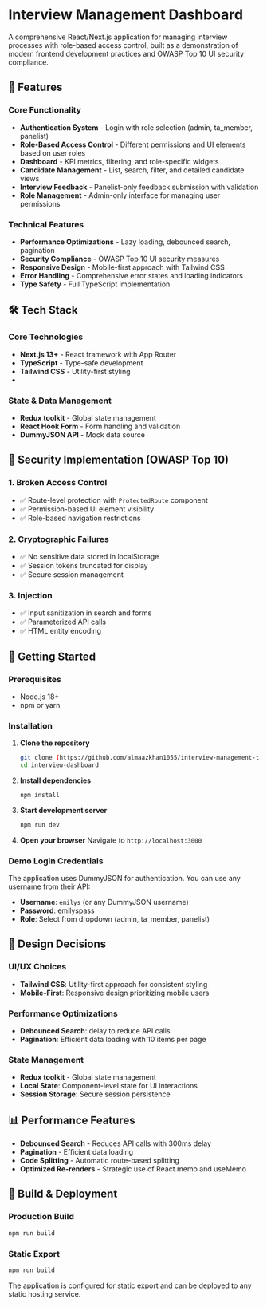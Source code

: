 # Interview Management Dashboard

A comprehensive React/Next.js application for managing interview processes with role-based access control, built as a demonstration of modern frontend development practices and OWASP Top 10 UI security compliance.

## 🚀 Features

### Core Functionality
- **Authentication System** - Login with role selection (admin, ta_member, panelist)
- **Role-Based Access Control** - Different permissions and UI elements based on user roles
- **Dashboard** - KPI metrics, filtering, and role-specific widgets
- **Candidate Management** - List, search, filter, and detailed candidate views
- **Interview Feedback** - Panelist-only feedback submission with validation
- **Role Management** - Admin-only interface for managing user permissions

### Technical Features
- **Performance Optimizations** - Lazy loading, debounced search, pagination
- **Security Compliance** - OWASP Top 10 UI security measures
- **Responsive Design** - Mobile-first approach with Tailwind CSS
- **Error Handling** - Comprehensive error states and loading indicators
- **Type Safety** - Full TypeScript implementation

## 🛠 Tech Stack

### Core Technologies
- **Next.js 13+** - React framework with App Router
- **TypeScript** - Type-safe development
- **Tailwind CSS** - Utility-first styling
- 
### State & Data Management
- **Redux toolkit** - Global state management
- **React Hook Form** - Form handling and validation
- **DummyJSON API** - Mock data source

## 🔐 Security Implementation (OWASP Top 10)

### 1. Broken Access Control
- ✅ Route-level protection with `ProtectedRoute` component
- ✅ Permission-based UI element visibility
- ✅ Role-based navigation restrictions

### 2. Cryptographic Failures
- ✅ No sensitive data stored in localStorage
- ✅ Session tokens truncated for display
- ✅ Secure session management

### 3. Injection
- ✅ Input sanitization in search and forms
- ✅ Parameterized API calls
- ✅ HTML entity encoding

## 🚀 Getting Started

### Prerequisites
- Node.js 18+ 
- npm or yarn

### Installation

1. **Clone the repository**
   ```bash
   git clone (https://github.com/almaazkhan1055/interview-management-ts.git)
   cd interview-dashboard
   ```

2. **Install dependencies**
   ```bash
   npm install
   ```

3. **Start development server**
   ```bash
   npm run dev
   ```

4. **Open your browser**
   Navigate to `http://localhost:3000`

### Demo Login Credentials

The application uses DummyJSON for authentication. You can use any username from their API:

- **Username**: `emilys` (or any DummyJSON username)
- **Password**: emilyspass
- **Role**: Select from dropdown (admin, ta_member, panelist)

## 🎨 Design Decisions

### UI/UX Choices
- **Tailwind CSS**: Utility-first approach for consistent styling
- **Mobile-First**: Responsive design prioritizing mobile users

### Performance Optimizations
- **Debounced Search**: delay to reduce API calls
- **Pagination**: Efficient data loading with 10 items per page

### State Management
- **Redux toolkit** - Global state management
- **Local State**: Component-level state for UI interactions
- **Session Storage**: Secure session persistence

## 📊 Performance Features

- **Debounced Search** - Reduces API calls with 300ms delay
- **Pagination** - Efficient data loading
- **Code Splitting** - Automatic route-based splitting
- **Optimized Re-renders** - Strategic use of React.memo and useMemo

## 🔄 Build & Deployment

### Production Build
```bash
npm run build
```

### Static Export
```bash
npm run build
```
The application is configured for static export and can be deployed to any static hosting service.

